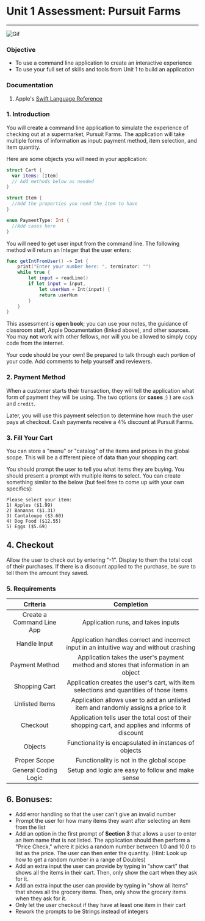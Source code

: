 # Unit 1 Assessment: Pursuit Farms
---

![Gif](https://github.com/joinpursuit/ios-unit-1-open-book-assessment/blob/master/shopping_cart_command_line_app.gif)

### Objective
- To use a command line application to create an interactive experience
- To use your full set of skills and tools from Unit 1 to build an application

### Documentation

1. Apple's [Swift Language Reference](https://developer.apple.com/library/content/documentation/Swift/Conceptual/Swift_Programming_Language)


### 1. Introduction

You will create a command line application to simulate the experience of checking out at a supermarket, Pursuit Farms. The application will take multiple forms of information as input: payment method, item selection, and item quantity.

Here are some objects you will need in your application:

```swift
struct Cart {
  var items: [Item]
  // Add methods below as needed
}

struct Item {
  //Add the properties you need the item to have
}

enum PaymentType: Int {
  //Add cases here
}
```

You will need to get user input from the command line.  The following method will return an Integer that the user enters:

```swift
func getIntFromUser() -> Int {
    print("Enter your number here: ", terminator: "")
    while true {
        let input = readLine()
        if let input = input,
            let userNum = Int(input) {
            return userNum
        }
    }
}
```

This assessment is **open book**; you can use your notes, the guidance of classroom staff, Apple Documentation (linked above), and other sources. You may **not** work with other fellows, nor will you be allowed to simply copy code from the internet.

Your code should be your own! Be prepared to talk through each portion of your code. Add comments to help yourself and reviewers.

### 2. Payment Method

When a customer starts their transaction, they will tell the application what form of payment they will be using. The two options (or **cases** ;) ) are `cash` and `credit`.

Later, you will use this payment selection to determine how much the user pays at checkout. Cash payments receive a 4% discount at Pursuit Farms.

### 3. Fill Your Cart

You can store a "menu" or "catalog" of the items and prices in the global scope.  This will be a different piece of data than your shopping cart.

You should prompt the user to tell you what items they are buying. You should present a prompt with multiple items to select. You can create something similar to the below (but feel free to come up with your own specifics):

```
Please select your item:
1) Apples ($1.99)
2) Bananas ($1.31)
3) Cantaloupe ($3.60)
4) Dog Food ($12.55)
5) Eggs ($5.69)
```

## 4. Checkout

Allow the user to check out by entering "-1". Display to them the total cost of their purchases. If there is a discount applied to the purchase, be sure to tell them the amount they saved.


### 5. Requirements

| Criteria | Completion |
| :------: | :--------: |
|Create a Command Line App | Application runs, and takes inputs|
|Handle Input|Application handles correct and incorrect input in an intuitive way and without crashing|
|Payment Method| Application takes the user's payment method and stores that information in an object|
|Shopping Cart|Application creates the user's cart, with item selections and quantities of those items|
|Unlisted Items|Application allows user to add an unlisted item and randomly assigns a price to it|
|Checkout|Application tells user the total cost of their shopping cart, and applies and informs of discount|
|Objects|Functionality is encapsulated in instances of objects|
|Proper Scope|Functionality is not in the global scope|
|General Coding Logic|Setup and logic are easy to follow and make sense|


## 6. Bonuses:

- Add error handling so that the user can't give an invalid number
- Prompt the user for how many items they want after selecting an item from the list
- Add an option in the first prompt of **Section 3** that allows a user to enter an item name that is not listed. The application should then perform a "Price Check," where it picks a random number between 1.0 and 10.0 to list as the price. The user can then enter the quantity.
(Hint: Look up how to get a random number in a range of Doubles)
- Add an extra input the user can provide by typing in "show cart" that shows all the items in their cart.  Then, only show the cart when they ask for it.
- Add an extra input the user can provide by typing in "show all items" that shows all the grocery items.  Then, only show the grocery items when they ask for it.
- Only let the user checkout if they have at least one item in their cart
- Rework the prompts to be Strings instead of integers
